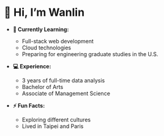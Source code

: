 # 👋 Hi, I’m Wanlin

- **🌱 Currently Learning:**
  - Full-stack web development
  - Cloud technologies
  - Preparing for engineering graduate studies in the U.S.

- **💻 Experience:**
  - 3 years of full-time data analysis
  - Bachelor of Arts
  - Associate of Management Science

- **⚡ Fun Facts:**
  - Exploring different cultures
  - Lived in Taipei and Paris


<!---
wanlinyang1111/wanlinyang1111 is a ✨ special ✨ repository because its `README.md` (this file) appears on your GitHub profile.
You can click the Preview link to take a look at your changes.
--->
